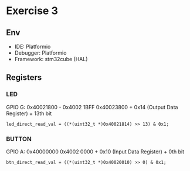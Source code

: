 # Exercise 3

## Env
- IDE: Platformio 
- Debugger: Platformio
- Framework: stm32cube (HAL)

## Registers
### LED
GPIO G: 0x40021800 - 0x4002 1BFF
0x40023800 + 0x14 (Output Data Register) + 13th bit

`led_direct_read_val = ((*(uint32_t *)0x40021814) >> 13) & 0x1;`

### BUTTON
GPIO A: 0x40000000
0x4002 0000  + 0x10 (Input Data Register) + 0th bit

`btn_direct_read_val = ((*(uint32_t *)0x40020010) >> 0) & 0x1;`


